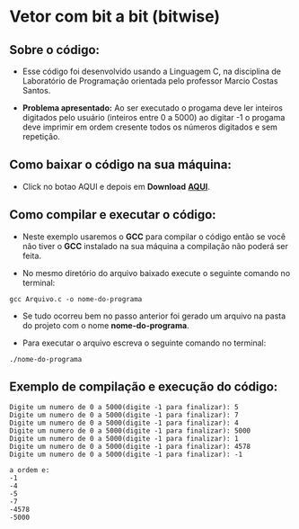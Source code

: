 # Vetor com bit a bit (bitwise)
## <b>Sobre o código:</b> 
- Esse código foi desenvolvido usando a Linguagem C, na disciplina de Laboratório de Programação orientada pelo professor Marcio Costas Santos.

- <b>Problema apresentado:</b> Ao ser executado o progama deve ler inteiros digitados pelo usuário (inteiros entre 0 a 5000) ao digitar -1 o progama deve imprimir em ordem cresente todos os números digitados e sem repetiçâo.


## <b>Como baixar o código na sua máquina:</b>
- Click no botao AQUI e depois em <b>Download</b> <b>[AQUI](https://github.com/MatheusSilva3/contando-bit-a-bit-bitwise-/blob/main/Arquivo.zip)</b>.

## <b>Como compilar e executar o código:</b>
- Neste exemplo usaremos o <b>GCC</b> para compilar o código então se você não tiver o <b>GCC</b> instalado na sua máquina a compilação não poderá ser feita.

- No mesmo diretório do arquivo baixado execute o seguinte comando no terminal:
```
gcc Arquivo.c -o nome-do-programa
```
- Se tudo ocorreu bem no passo anterior foi gerado um arquivo na pasta do projeto com o nome <b>nome-do-programa</b>.

- Para executar o arquivo escreva o seguinte comando no terminal:
```
./nome-do-programa
```

## <b>Exemplo de compilação e execução do código:</b>
```
Digite um numero de 0 a 5000(digite -1 para finalizar): 5
Digite um numero de 0 a 5000(digite -1 para finalizar): 7
Digite um numero de 0 a 5000(digite -1 para finalizar): 4
Digite um numero de 0 a 5000(digite -1 para finalizar): 5000
Digite um numero de 0 a 5000(digite -1 para finalizar): 1
Digite um numero de 0 a 5000(digite -1 para finalizar): 4578
Digite um numero de 0 a 5000(digite -1 para finalizar): -1

a ordem e:
-1
-4
-5
-7
-4578
-5000
```	
